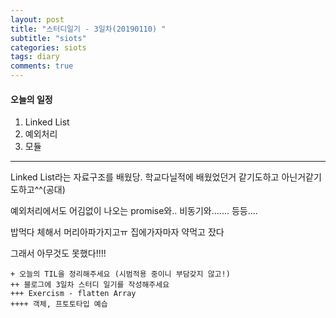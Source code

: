 ```yaml
---
layout: post
title: "스터디일기 - 3일차(20190110) "
subtitle: "siots"
categories: siots
tags: diary
comments: true
---
```


#### 오늘의 일정

1. Linked List
1. 예외처리
1. 모듈

---

Linked List라는 자료구조를 배웠당.
학교다닐적에 배웠었던거 같기도하고 아닌거같기도하고^^(공대)

예외처리에서도 어김없이 나오는 promise와.. 비동기와....... 등등....

밥먹다 체해서 머리아파가지고ㅠ
집에가자마자 약먹고 잤다

그래서 아무것도 못했다!!!!

```
+ 오늘의 TIL을 정리해주세요 (시범적용 중이니 부담갖지 않고!)
++ 블로그에 3일차 스터디 일기를 작성해주세요
+++ Exercism - flatten Array
++++ 객체, 프토토타입 예습
```

